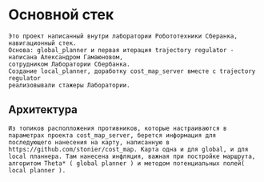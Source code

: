
# Основной стек
	Это проект написанный внутри лаборатории Робототехники Сберанка, навигационный стек. 
	Основа: global_planner и первая итерация trajectory regulator - написана Александром Гамаюновом, 
	сотрудником Лаборатории Сбербанка. 
	Создание local_planner, доработку cost_map_server вместе с trajectory regulator 
	реализовывали стажеры Лаборатории.

## Архитектура 
	Из топиков располложения противников, которые настраиваются в параметрах проекта cost_map_server, берется информация для последующего нанесения на карту, написанную в https://github.com/stonier/cost_map. Карта одна и для global, и для local планнера. Там нанесена инфляция, важная при постройке маршрута, алгоритом Theta* ( global planner ) и методом потенциальных полей( local planner ).

